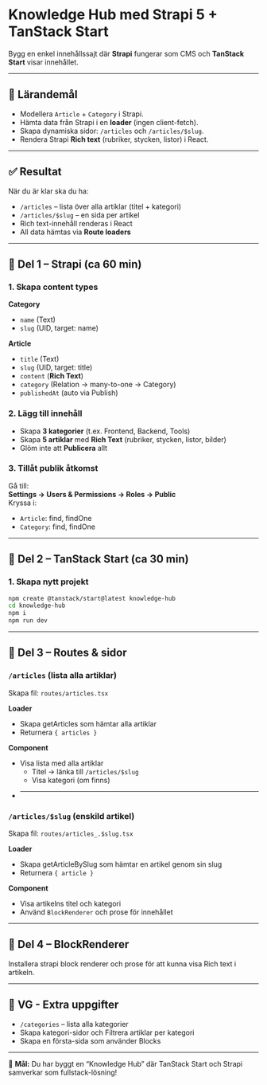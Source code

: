 # **Knowledge Hub** med Strapi 5 + TanStack Start

Bygg en enkel innehållssajt där **Strapi** fungerar som CMS och **TanStack Start** visar innehållet.

---

## 🎯 Lärandemål

- Modellera `Article` + `Category` i Strapi.
- Hämta data från Strapi i en **loader** (ingen client-fetch).
- Skapa dynamiska sidor: `/articles` och `/articles/$slug`.
- Rendera Strapi **Rich text** (rubriker, stycken, listor) i React.

---

## ✅ Resultat

När du är klar ska du ha:

- `/articles` – lista över alla artiklar (titel + kategori)
- `/articles/$slug` – en sida per artikel
- Rich text-innehåll renderas i React
- All data hämtas via **Route loaders**

---

## 🧱 Del 1 – Strapi (ca 60 min)

### 1. Skapa content types

**Category**

- `name` (Text)
- `slug` (UID, target: name)

**Article**

- `title` (Text)
- `slug` (UID, target: title)
- `content` (**Rich Text**)
- `category` (Relation → many-to-one → Category)
- `publishedAt` (auto via Publish)

### 2. Lägg till innehåll

- Skapa **3 kategorier** (t.ex. Frontend, Backend, Tools)
- Skapa **5 artiklar** med **Rich Text** (rubriker, stycken, listor, bilder)
- Glöm inte att **Publicera** allt

### 3. Tillåt publik åtkomst

Gå till:  
**Settings → Users & Permissions → Roles → Public**  
Kryssa i:

- `Article`: find, findOne
- `Category`: find, findOne

---

## 🧩 Del 2 – TanStack Start (ca 30 min)

### 1. Skapa nytt projekt

```bash
npm create @tanstack/start@latest knowledge-hub
cd knowledge-hub
npm i
npm run dev
```

---

## 🚀 Del 3 – Routes & sidor

### `/articles` (lista alla artiklar)

Skapa fil: `routes/articles.tsx`

**Loader**

- Skapa getArticles som hämtar alla artiklar
- Returnera `{ articles }`

**Component**

- Visa lista med alla artiklar
  - Titel → länka till `/articles/$slug`
  - Visa kategori (om finns)
- ***

### `/articles/$slug` (enskild artikel)

Skapa fil: `routes/articles_.$slug.tsx`

**Loader**

- Skapa getArticleBySlug som hämtar en artikel genom sin slug
- Returnera `{ article }`

**Component**

- Visa artikelns titel och kategori
- Använd `BlockRenderer` och prose för innehållet

---

## 🧱 Del 4 – BlockRenderer

Installera strapi block renderer och prose för att kunna visa Rich text
i artikeln.

---

## 🧭 VG - Extra uppgifter

- `/categories` – lista alla kategorier
- Skapa kategori-sidor och Filtrera artiklar per kategori
- Skapa en första-sida som använder Blocks

---

🚀 **Mål:** Du har byggt en “Knowledge Hub” där TanStack Start och Strapi samverkar som fullstack-lösning!
